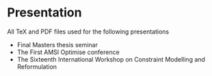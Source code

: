 # Presentation

All TeX and PDF files used for the following presentations
* Final Masters thesis seminar
* The First AMSI Optimise conference
* The Sixteenth International Workshop on Constraint Modelling and Reformulation